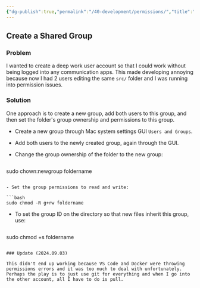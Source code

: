 ```yaml
---
{"dg-publish":true,"permalink":"/40-development/permissions/","title":"Permissions","tags":["macos","unix"],"noteIcon":"","created":"2024.08.29 17:17","updated":"2024.09.09 16:17"}
---
```



## Create a Shared Group

### Problem

I wanted to create a deep work user account so that I could work without being logged into any communication apps. This made developing annoying because now I had 2 users editing the same `src/` folder and I was running into permission issues.

### Solution

One approach is to create a new group, add both users to this group, and then set the folder's group ownership and permissions to this group.

-   Create a new group through Mac system settings GUI `Users and Groups`.
-   Add both users to the newly created group, again through the GUI.
-   Change the group ownership of the folder to the new group:

    ```bash

    ```

sudo chown:newgroup foldername

````

- Set the group permissions to read and write:

```bash
sudo chmod -R g+rw foldername
````

-   To set the group ID on the directory so that new files inherit this group, use:

    ```bash

    ```

sudo chmod +s foldername

```

### Update (2024.09.03)

This didn't end up working because VS Code and Docker were throwing permissions errors and it was too much to deal with unfortunately. Perhaps the play is to just use git for everything and when I go into the other account, all I have to do is pull.
```
